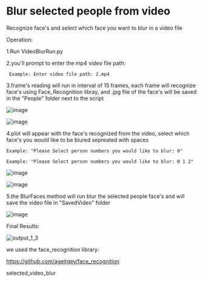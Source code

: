 # Blur selected people from video
Recognize face's and select which face you want to blur in a video file


Operation:

  1.Run VideoBlurRun.py
  
  2.you'll prompt to enter the mp4 video file path:
  
     Example: Enter video file path: 2.mp4
     
  3.frame's reading will run in interval of 15 frames, each frame will recognize face's using Face_Recognition libray, and .jpg file of the face's will be saved in the "People"       folder next to the script
  
  ![image](https://user-images.githubusercontent.com/48179479/155890621-cb3218dc-6d76-4105-8bd1-31f6d2dd4b06.png)
  
  ![image](https://user-images.githubusercontent.com/48179479/155890628-8699e230-56e3-471b-a6c4-0dc7c63a8074.png)

  4.plot will appear with the face's recognized from the video, select which face's you would like to be blured sepreated with spaces
  
    Example: "Please Select person numbers you would like to blur: 0"
    
    Example: "Please Select person numbers you would like to blur: 0 1 2"
    
![image](https://user-images.githubusercontent.com/48179479/155890682-f06551b0-8603-44b2-984c-f4d6ccff6adf.png)

![image](https://user-images.githubusercontent.com/48179479/155889882-fce7635f-e62b-4fd6-838d-7d6af1c884dd.png)


  5.the BlurFaces method will run blur the selected people face's and will save the video file in "SavedVideo" folder
  
   ![image](https://user-images.githubusercontent.com/48179479/155890785-aeca2b63-6150-43f3-a833-2aaab80aff6b.png)
      
      
Final Results:

![output_1_3](https://user-images.githubusercontent.com/48179479/155891282-12b74f7d-9787-46d9-acf4-30eabf70fe18.gif)



we used the face_recognition library:

https://github.com/ageitgey/face_recognition

selected_video_blur

